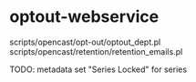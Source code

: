 # optout-webservice

scripts/opencast/opt-out/optout_dept.pl
scripts/opencast/retention/retention_emails.pl

TODO: metadata set "Series Locked" for series

